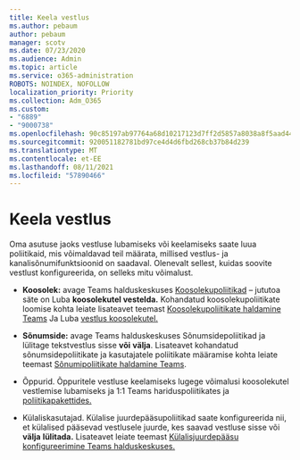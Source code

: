 ```yaml
---
title: Keela vestlus
ms.author: pebaum
author: pebaum
manager: scotv
ms.date: 07/23/2020
ms.audience: Admin
ms.topic: article
ms.service: o365-administration
ROBOTS: NOINDEX, NOFOLLOW
localization_priority: Priority
ms.collection: Adm_O365
ms.custom:
- "6889"
- "9000738"
ms.openlocfilehash: 90c85197ab97764a68d10217123d7ff2d5857a8038a8f5aad44c0992063e4ef8
ms.sourcegitcommit: 920051182781bd97ce4d4d6fbd268cb37b84d239
ms.translationtype: MT
ms.contentlocale: et-EE
ms.lasthandoff: 08/11/2021
ms.locfileid: "57890466"
---
```

# <a name="disable-chat"></a>Keela vestlus

Oma asutuse jaoks vestluse lubamiseks või keelamiseks saate luua poliitikaid, mis võimaldavad teil määrata, millised vestlus- ja kanalisõnumifunktsioonid on saadaval. Olenevalt sellest, kuidas soovite vestlust konfigureerida, on selleks mitu võimalust.

- **Koosolek:** avage Teams halduskeskuses [Koosolekupoliitikad](https://admin.teams.microsoft.com/) – jututoa säte on Luba **koosolekutel vestelda.** Kohandatud koosolekupoliitikate loomise kohta leiate lisateavet teemast [Koosolekupoliitikate haldamine Teams](https://docs.microsoft.com/microsoftteams/meeting-policies-in-teams) Ja Luba [vestlus koosolekutel.](https://docs.microsoft.com/microsoftteams/meeting-policies-in-teams#allow-chat-in-meetings)

- **Sõnumside:** avage Teams halduskeskuses Sõnumsidepoliitikad ja lülitage tekstvestlus sisse **või** **välja**. [](https://admin.teams.microsoft.com/) Lisateavet kohandatud sõnumsidepoliitikate ja kasutajatele poliitikate määramise kohta leiate teemast [Sõnumipoliitikate haldamine Teams](https://docs.microsoft.com/microsoftteams/messaging-policies-in-teams).

- Õppurid. Õppuritele vestluse keelamiseks lugege võimalusi koosolekutel vestlemise lubamiseks ja 1:1 Teams hariduspoliitikates ja [poliitikapakettides.](https://docs.microsoft.com/microsoftteams/policy-packages-edu)

- Külaliskasutajad. Külalise juurdepääsupoliitikad saate konfigureerida nii, et külalised pääsevad vestlusele juurde, kes saavad vestluse sisse või **välja** **lülitada.** Lisateavet leiate teemast [Külalisjuurdepääsu konfigureerimine Teams halduskeskuses.](https://docs.microsoft.com/microsoftteams/set-up-guests#configure-guest-access-in-the-teams-admin-center)




